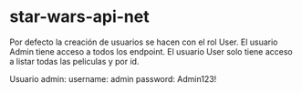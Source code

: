 # star-wars-api-net

Por defecto la creación de usuarios se hacen con el rol User.
El usuario Admin tiene acceso a todos los endpoint.
El usuario User solo tiene acceso a listar todas las peliculas y por id.

Usuario admin:
username: admin
password: Admin123!

